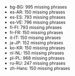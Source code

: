 - bg-BG: 995 missing phrases
- es-AR: 150 missing phrases
- es-ES: 793 missing phrases
- es-VE: 796 missing phrases
- fi-FI: 793 missing phrases
- fr-FR: 150 missing phrases
- it-IT: 150 missing phrases
- ja-JP: 152 missing phrases
- ko-KR: 150 missing phrases
- nl-NL: 150 missing phrases
- pl-PL: 968 missing phrases
- ru-RU: 247 missing phrases
- zh-Hans: 150 missing phrases
